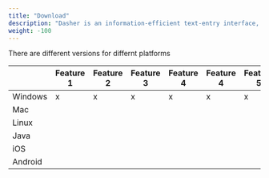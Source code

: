 ```yaml
---
title: "Download"
description: "Dasher is an information-efficient text-entry interface, driven by natural continuous pointing gestures. Dasher is a competitive text-entry system wherever a full-size keyboard cannot be used."
weight: -100
---
```


There are different versions for differnt platforms

|         | Feature 1 | Feature 2 | Feature 3 | Feature 4 | Feature 4 | Feature 5 | Feature 5 | Feature 6 | Feature 7 |
|---------|-----------|-----------|-----------|-----------|-----------|-----------|-----------|-----------|-----------|
| Windows | x         | x         | x         | x         | x         | x         | x         | x         | x         |
| Mac     |           |           |           |           |           |           |           |           |           |
| Linux   |           |           |           |           |           |           |           |           |           |
| Java    |           |           |           |           |           |           |           |           |           |
| iOS     |           |           |           |           |           |           |           |           |           |
| Android |           |           |           |           |           |           |           |           |           |